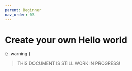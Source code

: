```yaml
---
parent: Beginner
nav_order: 03
---
```


# Create your own Hello world

{: .warning }
> THIS DOCUMENT IS STILL WORK IN PROGRESS!
